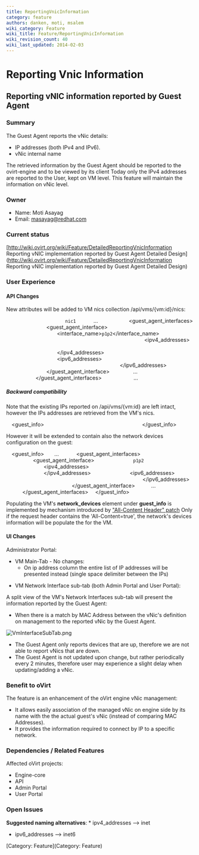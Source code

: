 ```yaml
---
title: ReportingVnicInformation
category: feature
authors: danken, moti, msalem
wiki_category: Feature
wiki_title: Feature/ReportingVnicInformation
wiki_revision_count: 40
wiki_last_updated: 2014-02-03
---
```


# Reporting Vnic Information

## Reporting vNIC information reported by Guest Agent

### Summary

The Guest Agent reports the vNic details:

*   IP addresses (both IPv4 and IPv6).
*   vNic internal name

The retrieved information by the Guest Agent should be reported to the ovirt-engine and to be viewed by its client
Today only the IPv4 addresses are reported to the User, kept on VM level. This feature will maintain the information on vNic level.

### Owner

*   Name: Moti Asayag
*   Email: masayag@redhat.com

### Current status

[http://wiki.ovirt.org/wiki/Feature/DetailedReportingVnicInformation Reporting vNIC implementation reported by Guest Agent Detailed Design](http://wiki.ovirt.org/wiki/Feature/DetailedReportingVnicInformation Reporting vNIC implementation reported by Guest Agent Detailed Design)

### User Experience

#### API Changes

New attributes will be added to VM nics collection /api/vms/{vm:id}/nics:

`   `<nics>
`       `<nic id="56d6d62f-6af0-4c02-8500-4be041180031">
`           `<name>`nic1`</name>
                 ...
`           `<guest_agent_interfaces>
`               `<guest_agent_interface>
`                   `<interface_name>`p1p2`</interface_name>
`                   `<mac address="AA:AA:AA:AA:AA:AA"/>
        
                          
`                   `<ipv4_addresses>
`                       `<ip address="1.1.1.1"/>
`                       `<ip address="2.2.2.2"/>
`                   `</ipv4_addresses>
        
                         
`                   `<ipv6_addresses>
`                       `<ip address="2001:0db8:85a3:0042:0000:8a2e:0370:7335"/>
`                       `<ip address="2001:0db8:85a3:0042:0000:8a2e:0370:7336"/>
`                   `</ipv6_addresses>
`               `</guest_agent_interface>
                     ...
`           `</guest_agent_interfaces>
`       `</nic>
             ...
`   `</nics>

##### Backward compatibility

Note that the existing IPs reported on /api/vms/{vm:id} are left intact, however the IPs addresses are retrieved from the VM's nics.

`  `<guest_info>
`      `<ips>
`          `<ip address="1.1.1.1"/>
`          `<ip address="2.2.2.2"/>
`      `</ips>
`  `</guest_info>

However it will be extended to contain also the network devices configuration on the guest:

`  `<guest_info>
            ...
`      `<guest_agent_interfaces>
`          `<guest_agent_interface>
`              `<name>`p1p2`</name>
`              `<ipv4_addresses>
`                  `<ip address="1.1.1.1"/>
`                  `<ip address="2.2.2.2"/>
`              `</ipv4_addresses>
`              `<ipv6_addresses>
`                  `<ip address="2001:0db8:85a3:0042:0000:8a2e:0370:7335"/>
`                  `<ip address="2001:0db8:85a3:0042:0000:8a2e:0370:7336"/>
`              `</ipv6_addresses>
`              `<mac address="AA:AA:AA:AA:AA:AA"/>
`          `</guest_agent_interface>
                ...
`      `</guest_agent_interfaces>
`  `</guest_info>

Populating the VM's **network_devices** element under **guest_info** is implemented by mechanism introduced by ["All-Content Header" patch](http://gerrit.ovirt.org/#/c/9815)
Only if the request header contains the 'All-Content=true', the network's devices information will be populate the for the VM.

#### UI Changes

Administrator Portal:

*   VM Main-Tab - No changes:
    -   On ip address column the entire list of IP addresses will be presented instead (single space delimiter between the IPs)

<!-- -->

*   VM Network Interface sub-tab (both Admin Portal and User Portal):

A split view of the VM's Network Interfaces sub-tab will present the information reported by the Guest Agent:

*   When there is a match by MAC Address between the vNic's definition on management to the reported vNic by the Guest Agent.

![](VmInterfaceSubTab.png "VmInterfaceSubTab.png")

*   The Guest Agent only reports devices that are up, therefore we are not able to report vNics that are down.
*   The Guest Agent is not updated upon change, but rather periodically every 2 minutes, therefore user may experience a slight delay when updating/adding a vNic.

### Benefit to oVirt

The feature is an enhancement of the oVirt engine vNic management:

*   It allows easily association of the managed vNic on engine side by its name with the the actual guest's vNic (instead of comparing MAC Addresses).
*   It provides the information required to connect by IP to a specific network.

### Dependencies / Related Features

Affected oVirt projects:

*   Engine-core
*   API
*   Admin Portal
*   User Portal

### Open Issues

**Suggested naming alternatives**:
\* ipv4_addresses --> inet

*   ipv6_addresses --> inet6

[Category: Feature](Category: Feature)
